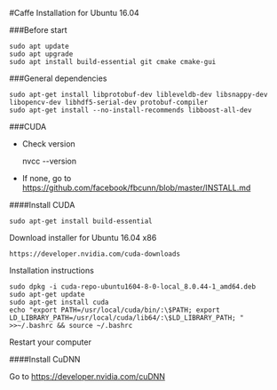 #Caffe Installation for Ubuntu 16.04

###Before start

    sudo apt update
    sudo apt upgrade
    sudo apt install build-essential git cmake cmake-gui

###General dependencies

    sudo apt-get install libprotobuf-dev libleveldb-dev libsnappy-dev libopencv-dev libhdf5-serial-dev protobuf-compiler
    sudo apt-get install --no-install-recommends libboost-all-dev

###CUDA

- Check version

    nvcc --version

- If none, go to https://github.com/facebook/fbcunn/blob/master/INSTALL.md

####Install CUDA

    sudo apt-get install build-essential

Download installer for Ubuntu 16.04 x86

    https://developer.nvidia.com/cuda-downloads

Installation instructions

    sudo dpkg -i cuda-repo-ubuntu1604-8-0-local_8.0.44-1_amd64.deb
    sudo apt-get update
    sudo apt-get install cuda
    echo "export PATH=/usr/local/cuda/bin/:\$PATH; export LD_LIBRARY_PATH=/usr/local/cuda/lib64/:\$LD_LIBRARY_PATH; " >>~/.bashrc && source ~/.bashrc

Restart your computer

####Install CuDNN

Go to https://developer.nvidia.com/cuDNN


